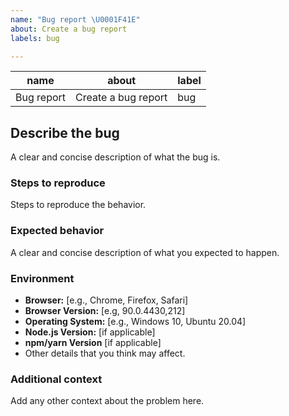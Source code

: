 ```yaml
---
name: "Bug report \U0001F41E"
about: Create a bug report
labels: bug

---
```


| name | about | label |
| ---- | ----- | ----- |
| Bug report | Create a bug report | bug |

## Describe the bug
A clear and concise description of what the bug is.

### Steps to reproduce
Steps to reproduce the behavior.

### Expected behavior
A clear and concise description of what you expected to happen.

### Environment
- **Browser:** [e.g., Chrome, Firefox, Safari]
- **Browser Version:** [e.g, 90.0.4430,212]
- **Operating System:** [e.g., Windows 10, Ubuntu 20.04]
- **Node.js Version:** [if applicable]
- **npm/yarn Version** [if applicable]
- Other details that you think may affect.

### Additional context
Add any other context about the problem here.